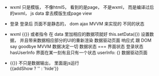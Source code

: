- wxml 只是模版， 不像html5， 
看到的是page， 不是wxml， 而是编译过后的wxml，
js data 拿去模版生成page view

- 登录  登录后
页面不是静态的，  dom ajax
MVVM 来实现的  不同的状态

- wxml {{}} 或者指令    在 data 里加相应的数据项就好
    this.setData({})  设置数据， 并且带来数据相应部分的UI的重新渲染
    数据驱动页面  响应式
    跟 DOM say goodbye
    MVVM  数据决定一切
    数据状态 === 界面状态
    登录状态 hasUserInfo  界面在某一刻有且只有一个状态
    userInfo: {}  数据驱动页面

- {{}} 不只是数据输出， 里面是js运行  
{{addShow ? '' : 'hide'}}